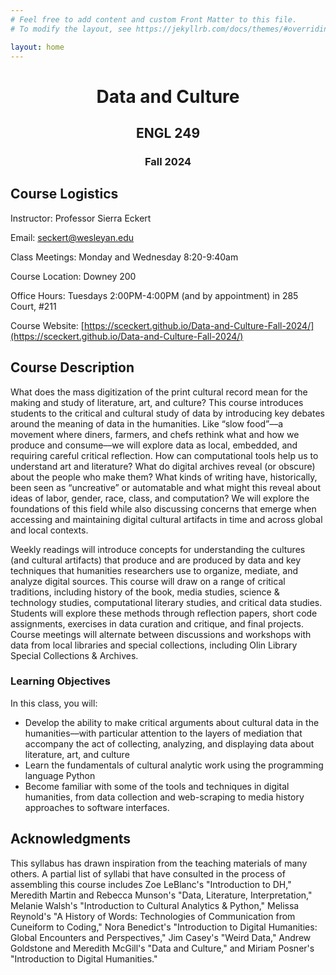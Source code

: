 ```yaml
---
# Feel free to add content and custom Front Matter to this file.
# To modify the layout, see https://jekyllrb.com/docs/themes/#overriding-theme-defaults

layout: home
---
```



<h1 style="text-align: center"> Data and Culture</h1>

<h2 style="text-align: center"> ENGL 249 </h2>

<h3 style="text-align: center">  Fall 2024 </h3>



## Course Logistics

Instructor: Professor Sierra Eckert

Email: seckert@wesleyan.edu

Class Meetings: Monday and Wednesday 8:20-9:40am

Course Location: Downey 200
 
Office Hours: Tuesdays  2:00PM-4:00PM (and by appointment) in 285 Court, #211

Course Website: [https://sceckert.github.io/Data-and-Culture-Fall-2024/](https://sceckert.github.io/Data-and-Culture-Fall-2024/)

## Course Description

What does the mass digitization of the print cultural record mean for the making and study of literature, art, and culture?  This course introduces students to the critical and cultural study of data by introducing key debates around the meaning of data in the humanities. Like “slow food”––a movement where diners, farmers, and chefs rethink what and how we produce and consume––we will explore data as local, embedded, and requiring careful critical reflection. How can computational tools help us to understand art and literature? What do digital archives reveal (or obscure) about the people who make them? What kinds of writing have, historically, been seen as “uncreative” or automatable and what might this reveal about ideas of labor, gender, race, class, and computation? We will explore the foundations of this field while also discussing concerns that emerge when accessing and maintaining digital cultural artifacts in time and across global and local contexts.

Weekly readings will introduce concepts for understanding the cultures (and cultural artifacts) that produce and are produced by data and key techniques that humanities researchers use to organize, mediate, and analyze digital sources. This course will draw on a range of critical traditions, including history of the book, media studies, science & technology studies, computational literary studies, and critical data studies. Students will explore these methods through reflection papers, short code assignments, exercises in data curation and critique, and final projects. Course meetings will alternate between discussions and workshops with data from local libraries and special collections, including Olin Library Special Collections & Archives.


<!-- Congratulations! You found the secret comment! -->

### Learning Objectives

In this class, you will:

- Develop the ability to make critical arguments about cultural data in the humanities––with particular attention to the layers of mediation that accompany the act of collecting, analyzing, and displaying data about literature, art, and culture
- Learn the fundamentals of cultural analytic work using the programming language Python
- Become familiar with some of the tools and techniques in digital humanities, from data collection and web-scraping to media history approaches to software interfaces.

## Acknowledgments 

This syllabus has drawn inspiration from the teaching materials of many others. A partial list of syllabi that have consulted in the process of assembling this course includes Zoe LeBlanc's "Introduction to DH," Meredith Martin and Rebecca Munson's "Data, Literature, Interpretation," Melanie Walsh's "Introduction to Cultural Analytics & Python," Melissa Reynold's "A History of Words: Technologies of Communication from Cuneiform to Coding," Nora Benedict's "Introduction to Digital Humanities: Global Encounters and Perspectives," Jim Casey's "Weird Data," Andrew Goldstone and Meredith McGill's "Data and Culture," and Miriam Posner's "Introduction to Digital Humanities."